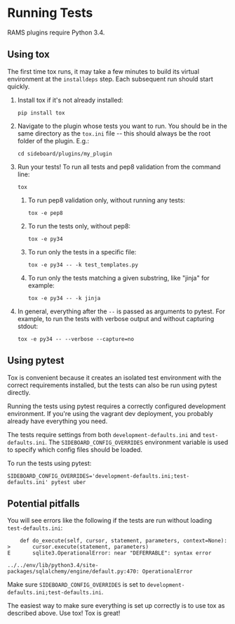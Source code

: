 # Running Tests

RAMS plugins require Python 3.4.


## Using tox

The first time tox runs, it may take a few minutes to build its virtual
environment at the `installdeps` step. Each subsequent run should start quickly.

1. Install tox if it's not already installed:
    ```
    pip install tox
    ```

2. Navigate to the plugin whose tests you want to run. You should be in the same
directory as the `tox.ini` file -- this should always be the root folder of
the plugin. E.g.:
    ```
    cd sideboard/plugins/my_plugin
    ```

3. Run your tests! To run all tests and pep8 validation from the command line:
    ```
    tox
    ```

    1. To run pep8 validation only, without running any tests:
        ```
        tox -e pep8
        ```
    
    2. To run the tests only, without pep8:
        ```
        tox -e py34
        ```
    
    3. To run only the tests in a specific file:
        ```
        tox -e py34 -- -k test_templates.py
        ```
    
    4. To run only the tests matching a given substring, like "jinja" for example:
        ```
        tox -e py34 -- -k jinja
        ```

4. In general, everything after the `--` is passed as arguments to pytest. For
example, to run the tests with verbose output and without capturing stdout:
    ```
    tox -e py34 -- --verbose --capture=no
    ```


## Using pytest

Tox is convenient because it creates an isolated test environment with the
correct requirements installed, but the tests can also be run using pytest
directly.

Running the tests using pytest requires a correctly configured development
environment. If you're using the vagrant dev deployment, you probably already
have everything you need.

The tests require settings from both `development-defaults.ini` and
`test-defaults.ini`. The `SIDEBOARD_CONFIG_OVERRIDES` environment variable is
used to specify which config files should be loaded.

To run the tests using pytest:
```
SIDEBOARD_CONFIG_OVERRIDES='development-defaults.ini;test-defaults.ini' pytest uber
```


## Potential pitfalls

You will see errors like the following if the tests are run without loading
`test-defaults.ini`:
```
    def do_execute(self, cursor, statement, parameters, context=None):
>       cursor.execute(statement, parameters)
E       sqlite3.OperationalError: near "DEFERRABLE": syntax error

../../env/lib/python3.4/site-packages/sqlalchemy/engine/default.py:470: OperationalError
```

Make sure `SIDEBOARD_CONFIG_OVERRIDES` is set to
`development-defaults.ini;test-defaults.ini`.

The easiest way to make sure everything is set up correctly is to use tox as
described above. Use tox! Tox is great!
